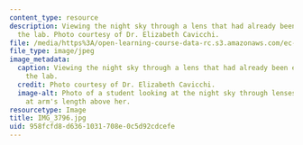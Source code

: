 ```yaml
---
content_type: resource
description: Viewing the night sky through a lens that had already been explored in
  the lab. Photo courtesy of Dr. Elizabeth Cavicchi.
file: /media/https%3A/open-learning-course-data-rc.s3.amazonaws.com/ec-050-recreate-experiments-from-history-inform-the-future-from-the-past-galileo-january-iap-2010/958fcfd8d6361031708e0c5d92cdcefe_IMG_3796.jpg
file_type: image/jpeg
image_metadata:
  caption: Viewing the night sky through a lens that had already been explored in
    the lab.
  credit: Photo courtesy of Dr. Elizabeth Cavicchi.
  image-alt: Photo of a student looking at the night sky through lenses she's holding
    at arm's length above her.
resourcetype: Image
title: IMG_3796.jpg
uid: 958fcfd8-d636-1031-708e-0c5d92cdcefe
---
```

